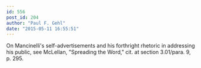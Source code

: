 ```yaml
---
id: 556
post_id: 204
author: "Paul F. Gehl"
date: "2015-05-11 16:55:51"
---
```

On Mancinelli's self-advertisements and his forthright rhetoric in addressing his public, see McLellan, "Spreading the Word," cit. at section 3.01/para. 9, p. 295.
